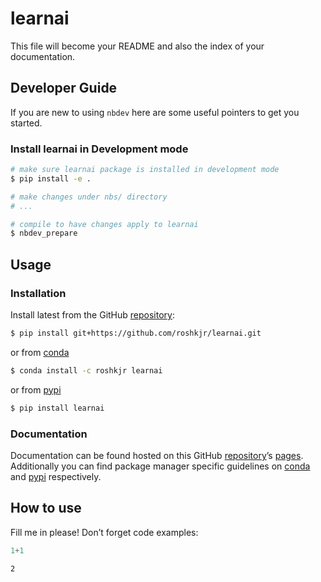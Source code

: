 # learnai


<!-- WARNING: THIS FILE WAS AUTOGENERATED! DO NOT EDIT! -->

This file will become your README and also the index of your
documentation.

## Developer Guide

If you are new to using `nbdev` here are some useful pointers to get you
started.

### Install learnai in Development mode

``` sh
# make sure learnai package is installed in development mode
$ pip install -e .

# make changes under nbs/ directory
# ...

# compile to have changes apply to learnai
$ nbdev_prepare
```

## Usage

### Installation

Install latest from the GitHub
[repository](https://github.com/roshkjr/learnai):

``` sh
$ pip install git+https://github.com/roshkjr/learnai.git
```

or from [conda](https://anaconda.org/roshkjr/learnai)

``` sh
$ conda install -c roshkjr learnai
```

or from [pypi](https://pypi.org/project/learnai/)

``` sh
$ pip install learnai
```

### Documentation

Documentation can be found hosted on this GitHub
[repository](https://github.com/roshkjr/learnai)’s
[pages](https://roshkjr.github.io/learnai/). Additionally you can find
package manager specific guidelines on
[conda](https://anaconda.org/roshkjr/learnai) and
[pypi](https://pypi.org/project/learnai/) respectively.

## How to use

Fill me in please! Don’t forget code examples:

``` python
1+1
```

    2
